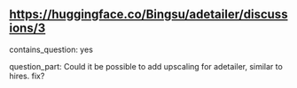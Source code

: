 ## https://huggingface.co/Bingsu/adetailer/discussions/3

contains_question: yes

question_part: Could it be possible to add upscaling for adetailer, similar to hires. fix?